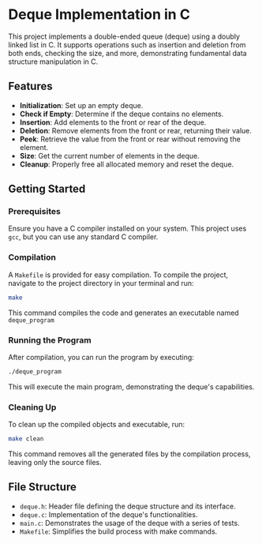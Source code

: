# Deque Implementation in C

This project implements a double-ended queue (deque) using a doubly linked list in C. It supports operations such as insertion and deletion from both ends, checking the size, and more, demonstrating fundamental data structure manipulation in C.

## Features

- **Initialization**: Set up an empty deque.
- **Check if Empty**: Determine if the deque contains no elements.
- **Insertion**: Add elements to the front or rear of the deque.
- **Deletion**: Remove elements from the front or rear, returning their value.
- **Peek**: Retrieve the value from the front or rear without removing the element.
- **Size**: Get the current number of elements in the deque.
- **Cleanup**: Properly free all allocated memory and reset the deque.

## Getting Started

### Prerequisites

Ensure you have a C compiler installed on your system. This project uses `gcc`, but you can use any standard C compiler.

### Compilation

A `Makefile` is provided for easy compilation. To compile the project, navigate to the project directory in your terminal and run:

```bash
make
```

This command compiles the code and generates an executable named `deque_program`

### Running the Program

After compilation, you can run the program by executing:

```bash
./deque_program
```

This will execute the main program, demonstrating the deque's capabilities.

### Cleaning Up

To clean up the compiled objects and executable, run:

```bash
make clean
```

This command removes all the generated files by the compilation process, leaving only the source files.

## File Structure

- `deque.h`: Header file defining the deque structure and its interface.
- `deque.c`: Implementation of the deque's functionalities.
- `main.c`: Demonstrates the usage of the deque with a series of tests.
- `Makefile`: Simplifies the build process with make commands.

